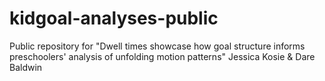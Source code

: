 # kidgoal-analyses-public
Public repository for "Dwell times showcase how goal structure informs preschoolers' analysis of unfolding motion patterns" Jessica Kosie &amp; Dare Baldwin
